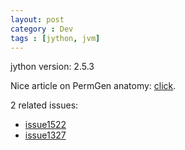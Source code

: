 ```yaml
---
layout: post
category : Dev
tags : [jython, jvm]
---
```


jython version: 2.5.3

Nice article on PermGen anatomy: [click](http://cdivilly.wordpress.com/2012/04/23/permgen-memory-leak/).

2 related issues:

* [issue1522](http://bugs.jython.org/issue1522)
* [issue1327](http://bugs.jython.org/issue1327)
